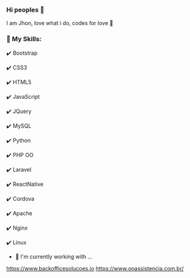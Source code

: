 ### Hi peoples 👋

I am Jhon, love what i do, codes for love 💛

### 📜 My Skills: 
✔️ Bootstrap

✔️ CSS3

✔️ HTML5

✔️ JavaScript

✔️ JQuery

✔️ MySQL

✔️ Python

✔️ PHP OO

✔️ Laravel

✔️ ReactNative

✔️ Cordova

✔️ Apache

✔️ Nginx

✔️ Linux

- 🔭 I'm currently working with ...

https://www.backofficesolucoes.io
https://www.onassistencia.com.br/
